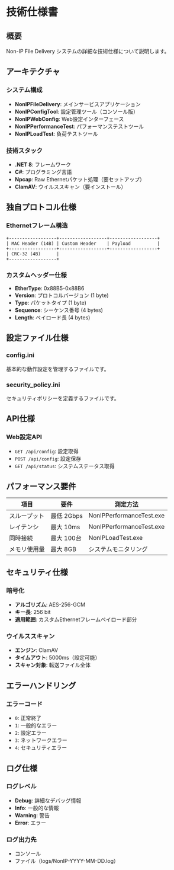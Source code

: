 # 技術仕様書

## 概要

Non-IP File Delivery システムの詳細な技術仕様について説明します。

## アーキテクチャ

### システム構成
- **NonIPFileDelivery**: メインサービスアプリケーション
- **NonIPConfigTool**: 設定管理ツール（コンソール版）
- **NonIPWebConfig**: Web設定インターフェース
- **NonIPPerformanceTest**: パフォーマンステストツール
- **NonIPLoadTest**: 負荷テストツール

### 技術スタック
- **.NET 8**: フレームワーク
- **C#**: プログラミング言語
- **Npcap**: Raw Ethernetパケット処理（要セットアップ）
- **ClamAV**: ウイルススキャン（要インストール）

## 独自プロトコル仕様

### Ethernetフレーム構造
```
+------------------+------------------+------------------+
| MAC Header (14B) | Custom Header    | Payload          |
+------------------+------------------+------------------+
| CRC-32 (4B)      |
+------------------+
```

### カスタムヘッダー仕様
- **EtherType**: 0x88B5-0x88B6
- **Version**: プロトコルバージョン (1 byte)
- **Type**: パケットタイプ (1 byte)
- **Sequence**: シーケンス番号 (4 bytes)
- **Length**: ペイロード長 (4 bytes)

## 設定ファイル仕様

### config.ini
基本的な動作設定を管理するファイルです。

### security_policy.ini
セキュリティポリシーを定義するファイルです。

## API仕様

### Web設定API
- `GET /api/config`: 設定取得
- `POST /api/config`: 設定保存
- `GET /api/status`: システムステータス取得

## パフォーマンス要件

| 項目 | 要件 | 測定方法 |
|------|------|----------|
| スループット | 最低 2Gbps | NonIPPerformanceTest.exe |
| レイテンシ | 最大 10ms | NonIPPerformanceTest.exe |
| 同時接続 | 最大 100台 | NonIPLoadTest.exe |
| メモリ使用量 | 最大 8GB | システムモニタリング |

## セキュリティ仕様

### 暗号化
- **アルゴリズム**: AES-256-GCM
- **キー長**: 256 bit
- **適用範囲**: カスタムEthernetフレームペイロード部分

### ウイルススキャン
- **エンジン**: ClamAV
- **タイムアウト**: 5000ms（設定可能）
- **スキャン対象**: 転送ファイル全体

## エラーハンドリング

### エラーコード
- `0`: 正常終了
- `1`: 一般的なエラー
- `2`: 設定エラー
- `3`: ネットワークエラー
- `4`: セキュリティエラー

## ログ仕様

### ログレベル
- **Debug**: 詳細なデバッグ情報
- **Info**: 一般的な情報
- **Warning**: 警告
- **Error**: エラー

### ログ出力先
- コンソール
- ファイル（logs/NonIP-YYYY-MM-DD.log）